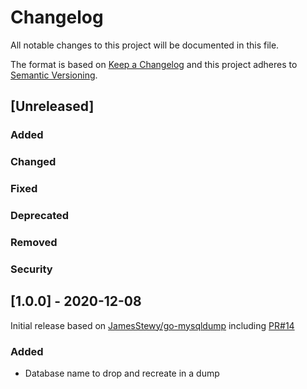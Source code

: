# Changelog
All notable changes to this project will be documented in this file.

The format is based on [Keep a Changelog](http://keepachangelog.com/en/1.0.0/)
and this project adheres to [Semantic Versioning](http://semver.org/spec/v2.0.0.html).

## [Unreleased]

### Added

### Changed

### Fixed

### Deprecated

### Removed

### Security

## [1.0.0] - 2020-12-08
Initial release based on [JamesStewy/go-mysqldump](https://github.com/JamesStewy/go-mysqldump) including [PR#14](https://github.com/JamesStewy/go-mysqldump/pull/14)

### Added
- Database name to drop and recreate in a dump